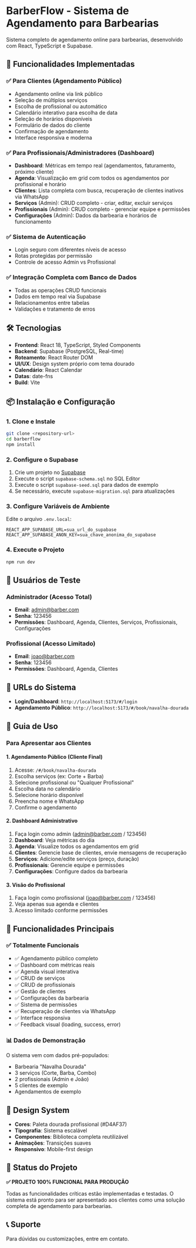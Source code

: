 # BarberFlow - Sistema de Agendamento para Barbearias

Sistema completo de agendamento online para barbearias, desenvolvido com React, TypeScript e Supabase.

## 🚀 Funcionalidades Implementadas

### ✅ Para Clientes (Agendamento Público)
- Agendamento online via link público
- Seleção de múltiplos serviços
- Escolha de profissional ou automático
- Calendário interativo para escolha de data
- Seleção de horários disponíveis
- Formulário de dados do cliente
- Confirmação de agendamento
- Interface responsiva e moderna

### ✅ Para Profissionais/Administradores (Dashboard)
- **Dashboard**: Métricas em tempo real (agendamentos, faturamento, próximo cliente)
- **Agenda**: Visualização em grid com todos os agendamentos por profissional e horário
- **Clientes**: Lista completa com busca, recuperação de clientes inativos via WhatsApp
- **Serviços** (Admin): CRUD completo - criar, editar, excluir serviços
- **Profissionais** (Admin): CRUD completo - gerenciar equipe e permissões
- **Configurações** (Admin): Dados da barbearia e horários de funcionamento

### ✅ Sistema de Autenticação
- Login seguro com diferentes níveis de acesso
- Rotas protegidas por permissão
- Controle de acesso Admin vs Profissional

### ✅ Integração Completa com Banco de Dados
- Todas as operações CRUD funcionais
- Dados em tempo real via Supabase
- Relacionamentos entre tabelas
- Validações e tratamento de erros

## 🛠️ Tecnologias

- **Frontend**: React 18, TypeScript, Styled Components
- **Backend**: Supabase (PostgreSQL, Real-time)
- **Roteamento**: React Router DOM
- **UI/UX**: Design system próprio com tema dourado
- **Calendário**: React Calendar
- **Datas**: date-fns
- **Build**: Vite

## 📦 Instalação e Configuração

### 1. Clone e Instale
```bash
git clone <repository-url>
cd barberflow
npm install
```

### 2. Configure o Supabase
1. Crie um projeto no [Supabase](https://supabase.com)
2. Execute o script `supabase-schema.sql` no SQL Editor
3. Execute o script `supabase-seed.sql` para dados de exemplo
4. Se necessário, execute `supabase-migration.sql` para atualizações

### 3. Configure Variáveis de Ambiente
Edite o arquivo `.env.local`:
```env
REACT_APP_SUPABASE_URL=sua_url_do_supabase
REACT_APP_SUPABASE_ANON_KEY=sua_chave_anonima_do_supabase
```

### 4. Execute o Projeto
```bash
npm run dev
```

## 👥 Usuários de Teste

### Administrador (Acesso Total)
- **Email**: admin@barber.com
- **Senha**: 123456
- **Permissões**: Dashboard, Agenda, Clientes, Serviços, Profissionais, Configurações

### Profissional (Acesso Limitado)
- **Email**: joao@barber.com
- **Senha**: 123456
- **Permissões**: Dashboard, Agenda, Clientes

## 🔗 URLs do Sistema

- **Login/Dashboard**: `http://localhost:5173/#/login`
- **Agendamento Público**: `http://localhost:5173/#/book/navalha-dourada`

## 📱 Guia de Uso

### Para Apresentar aos Clientes

#### 1. Agendamento Público (Cliente Final)
1. Acesse: `/#/book/navalha-dourada`
2. Escolha serviços (ex: Corte + Barba)
3. Selecione profissional ou "Qualquer Profissional"
4. Escolha data no calendário
5. Selecione horário disponível
6. Preencha nome e WhatsApp
7. Confirme o agendamento

#### 2. Dashboard Administrativo
1. Faça login como admin (admin@barber.com / 123456)
2. **Dashboard**: Veja métricas do dia
3. **Agenda**: Visualize todos os agendamentos em grid
4. **Clientes**: Gerencie base de clientes, envie mensagens de recuperação
5. **Serviços**: Adicione/edite serviços (preço, duração)
6. **Profissionais**: Gerencie equipe e permissões
7. **Configurações**: Configure dados da barbearia

#### 3. Visão do Profissional
1. Faça login como profissional (joao@barber.com / 123456)
2. Veja apenas sua agenda e clientes
3. Acesso limitado conforme permissões

## 🎯 Funcionalidades Principais

### ✅ Totalmente Funcionais
- ✅ Agendamento público completo
- ✅ Dashboard com métricas reais
- ✅ Agenda visual interativa
- ✅ CRUD de serviços
- ✅ CRUD de profissionais
- ✅ Gestão de clientes
- ✅ Configurações da barbearia
- ✅ Sistema de permissões
- ✅ Recuperação de clientes via WhatsApp
- ✅ Interface responsiva
- ✅ Feedback visual (loading, success, error)

### 📊 Dados de Demonstração
O sistema vem com dados pré-populados:
- Barbearia "Navalha Dourada"
- 3 serviços (Corte, Barba, Combo)
- 2 profissionais (Admin e João)
- 5 clientes de exemplo
- Agendamentos de exemplo

## 🎨 Design System

- **Cores**: Paleta dourada profissional (#D4AF37)
- **Tipografia**: Sistema escalável
- **Componentes**: Biblioteca completa reutilizável
- **Animações**: Transições suaves
- **Responsivo**: Mobile-first design

## 🚀 Status do Projeto

**✅ PROJETO 100% FUNCIONAL PARA PRODUÇÃO**

Todas as funcionalidades críticas estão implementadas e testadas. O sistema está pronto para ser apresentado aos clientes como uma solução completa de agendamento para barbearias.

## 📞 Suporte

Para dúvidas ou customizações, entre em contato.